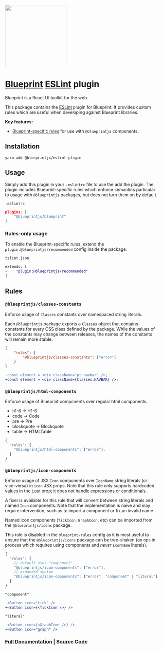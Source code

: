 <img height="204" src="https://cloud.githubusercontent.com/assets/464822/20228152/d3f36dc2-a804-11e6-80ff-51ada2d13ea7.png">

# [Blueprint](http://blueprintjs.com/) [ESLint](https://eslint.org/) plugin

Blueprint is a React UI toolkit for the web.

This package contains the [ESLint](https://eslint.org/) plugin for Blueprint. It provides custom rules which are useful when developing against Blueprint libraries.

**Key features:**

-   [Blueprint-specific rules](#Rules) for use with `@blueprintjs` components.

## Installation

```
yarn add @blueprintjs/eslint-plugin
```

## Usage

Simply add this plugin in your `.eslintrc` file to use the add the plugin. The plugin includes Blueprint-specific rules which enforce semantics particular to usage with `@blueprintjs` packages, but does not turn them on by default.

`.eslintrc`

```json
plugins: [
    "@blueprintjs/blueprint"
]
```

### Rules-only usage

To enable the Blueprint-specific rules, extend the `plugin:@blueprintjs/recommended` config inside the package:

`tslint.json`

```diff
extends: [
+    "plugin:@blueprintjs/recommended"
]
```

## Rules

### `@blueprintjs/classes-constants`

Enforce usage of `Classes` constants over namespaced string literals.

Each `@blueprintjs` package exports a `Classes` object that contains constants for every CSS class defined by the package. While the values of the constants may change between releases, the names of the constants will remain more stable.

```json
{
    "rules": {
        "@blueprintjs/classes-constants": ["error"]
    }
}
```

```diff
-const element = <div className="pt-navbar" />;
+const element = <div className={Classes.NAVBAR} />;
```

### `@blueprintjs/html-components`

Enforce usage of Blueprint components over regular html components.

-   h1-6 -> H1-6
-   code -> Code
-   pre -> Pre
-   blockquote -> Blockquote
-   table -> HTMLTable

```js
{
  "rules": {
    "@blueprintjs/html-components": ["error"],
  }
}
```

### `@blueprintjs/icon-components`

Enforce usage of JSX `Icon` components over `IconName` string literals (or vice-versa) in `icon` JSX props. Note that this rule only supports hardcoded values in the `icon` prop; it does not handle expressions or conditionals.

A fixer is available for this rule that will convert between string literals and named `Icon` components. Note that the implementation is naive and may require intervention, such as to import a component or fix an invalid name.

Named icon components (`TickIcon`, `GraphIcon`, etc) can be imported from the `@blueprintjs/icons` package.

This rule is disabled in the `blueprint-rules` config as it is most useful to ensure that the `@blueprintjs/icons` package can be tree-shaken (an opt-in process which requires using components and _never_ `IconName` literals).

```js
{
  "rules": {
    // default uses "component"
    "@blueprintjs/icon-components": ["error"],
    // expanded syntax
    "@blueprintjs/icon-components": ["error", "component" | "literal"] // choose one
  }
}
```

`"component"`

```diff
-<Button icon="tick" />
+<Button icon={<TickIcon />} />
```

`"literal"`

```diff
-<Button icon={<GraphIcon />} />
+<Button icon="graph" />
```

### [Full Documentation](http://blueprintjs.com/docs) | [Source Code](https://github.com/palantir/blueprint)
